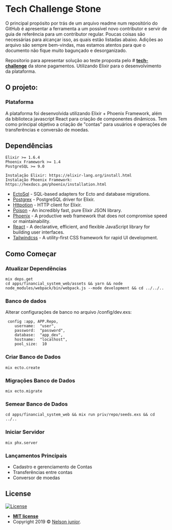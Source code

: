 
# Tech Challenge Stone

O principal propósito por trás de um arquivo readme num repositório do GitHub é apresentar a ferramenta a um possível novo contributor e servir de guia de referência para um contributor regular. Poucas coisas são necessárias para alcançar isso, as quais estão listadas abaixo. Adições ao arquivo são sempre bem-vindas, mas estamos atentos para que o documento não fique muito bagunçado e desorganizado.

Repositorio para apresentar solução ao teste proposta pelo # **[tech-challenge](https://github.com/stone-payments/tech-challenge)** da stone pagamentos. Utilizando Elixir para o desenvolvimento da plataforma.

## [](https://github.com/stone-payments/stoneco-best-practices/blob/master/readme/README_pt.md#o-projeto)O projeto:

### [](https://github.com/stone-payments/stoneco-best-practices/blob/master/readme/README_pt.md#plataforma)Plataforma

A plataforma foi desenvolvida utilizando Elixir + Phoenix Framework, além da biblioteca javascript React para criação de componentes dinâmicos. Tem como principal objetivo a criação de "contas" para usuários e operações de transferências e conversão de moedas.

## [](https://github.com/stone-payments/stoneco-best-practices/blob/master/readme/README_pt.md#depend%C3%AAncias)Dependências

	Elixir >= 1.6.4
	Phoenix Framework >= 1.4
	PostgreSQL >= 9.0

	Instalação Elixir: https://elixir-lang.org/install.html
	Instalação Phoenix Framework: https://hexdocs.pm/phoenix/installation.html
	
-   [EctoSql](https://github.com/elixir-ecto/ecto_sql)  - SQL-based adapters for Ecto and database migrations.
-   [Postgrex](https://github.com/elixir-ecto/postgrex)  - PostgreSQL driver for Elixir.
-   [Httpotion](https://github.com/myfreeweb/httpotion)  - HTTP client for Elixir.
-   [Poison](https://github.com/devinus/poison)  - An incredibly fast, pure Elixir JSON library.
-   [Phoenix](https://github.com/phoenixframework/phoenix)  - A productive web framework that does not compromise speed or maintainability.
-   [React](https://github.com/facebook/react) - A declarative, efficient, and flexible JavaScript library for building user interfaces.
-   [Tailwindcss](https://github.com/tailwindcss/tailwindcss)  - A utility-first CSS framework for rapid UI development.

## [](https://github.com/stone-payments/stoneco-best-practices/blob/master/readme/README_pt.md#como-come%C3%A7ar)Como Começar

### Atualizar Dependências

```
mix deps.get
cd apps/financial_system_web/assets && yarn && node node_modules/webpack/bin/webpack.js --mode development && cd ../../..
```

### Banco de dados

Alterar configurações de banco no arquivo /config/dev.exs:

```
 config :app, APP.Repo,
	username:  "user",
	password:  "password",
	database:  "app_dev",
	hostname:  "localhost",
	pool_size:  10
```
### Criar Banco de Dados

```
mix ecto.create

```
### Migrações Banco de Dados

```
mix ecto.migrate

```

### Semear Banco de Dados

```
cd apps/financial_system_web && mix run priv/repo/seeds.exs && cd ../..
```

### Iniciar Servidor

```
mix phx.server
```
### [](https://github.com/stone-payments/stoneco-best-practices/blob/master/readme/README_pt.md#lan%C3%A7amentos-principais)Lançamentos Principais

- Cadastro e gerenciamento de Contas
- Transferências entre contas
- Conversor de moedas

## License

[![License](https://camo.githubusercontent.com/107590fac8cbd65071396bb4d04040f76cde5bde/687474703a2f2f696d672e736869656c64732e696f2f3a6c6963656e73652d6d69742d626c75652e7376673f7374796c653d666c61742d737175617265)](http://badges.mit-license.org/)

-   **[MIT license](http://opensource.org/licenses/mit-license.php)**
-   Copyright 2019 ©  [Nelson junior](http://github.com/juniornelson123).
